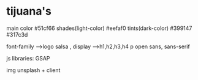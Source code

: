  # tijuana's


main color #51cf66
shades(light-color) #eefaf0
tints(dark-color) #399147 #317c3d

font-family -->logo salsa , display
            -->h1,h2,h3,h4 p open sans, sans-serif

js libraries: GSAP

img unsplash + client